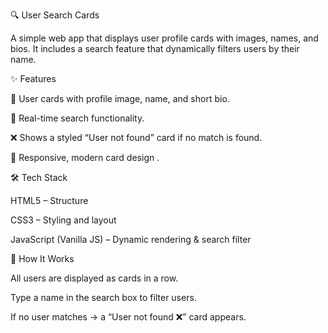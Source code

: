 🔍 User Search Cards

  A simple web app that displays user profile cards with images, names, and bios.
  It includes a search feature that dynamically filters users by their name.

✨ Features

  📸 User cards with profile image, name, and short bio.

  🔎 Real-time search functionality.

  ❌ Shows a styled “User not found” card if no match is found.

  🎨 Responsive, modern card design .

🛠️ Tech Stack

  HTML5 – Structure

  CSS3 – Styling and layout

  JavaScript (Vanilla JS) – Dynamic rendering & search filter

🚀 How It Works

  All users are displayed as cards in a row.

  Type a name in the search box to filter users.

  If no user matches → a “User not found ❌” card appears.
